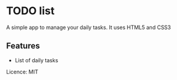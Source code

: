 # TODO list

A simple app to manage your daily tasks.
It uses HTML5 and CSS3

## Features

- List of daily tasks

Licence: MIT
